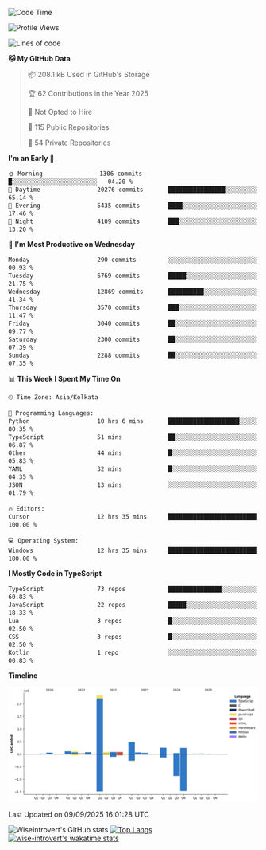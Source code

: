 <!--START_SECTION:waka-->
![Code Time](http://img.shields.io/badge/Code%20Time-2%2C497%20hrs%2013%20mins-blue)

![Profile Views](http://img.shields.io/badge/Profile%20Views-7-blue)

![Lines of code](https://img.shields.io/badge/From%20Hello%20World%20I%27ve%20Written-4.1%20million%20lines%20of%20code-blue)

**🐱 My GitHub Data** 

> 📦 208.1 kB Used in GitHub's Storage 
 > 
> 🏆 62 Contributions in the Year 2025
 > 
> 🚫 Not Opted to Hire
 > 
> 📜 115 Public Repositories 
 > 
> 🔑 54 Private Repositories 
 > 
**I'm an Early 🐤** 

```text
🌞 Morning                1306 commits        █░░░░░░░░░░░░░░░░░░░░░░░░   04.20 % 
🌆 Daytime                20276 commits       ████████████████░░░░░░░░░   65.14 % 
🌃 Evening                5435 commits        ████░░░░░░░░░░░░░░░░░░░░░   17.46 % 
🌙 Night                  4109 commits        ███░░░░░░░░░░░░░░░░░░░░░░   13.20 % 
```
📅 **I'm Most Productive on Wednesday** 

```text
Monday                   290 commits         ░░░░░░░░░░░░░░░░░░░░░░░░░   00.93 % 
Tuesday                  6769 commits        █████░░░░░░░░░░░░░░░░░░░░   21.75 % 
Wednesday                12869 commits       ██████████░░░░░░░░░░░░░░░   41.34 % 
Thursday                 3570 commits        ███░░░░░░░░░░░░░░░░░░░░░░   11.47 % 
Friday                   3040 commits        ██░░░░░░░░░░░░░░░░░░░░░░░   09.77 % 
Saturday                 2300 commits        ██░░░░░░░░░░░░░░░░░░░░░░░   07.39 % 
Sunday                   2288 commits        ██░░░░░░░░░░░░░░░░░░░░░░░   07.35 % 
```


📊 **This Week I Spent My Time On** 

```text
🕑︎ Time Zone: Asia/Kolkata

💬 Programming Languages: 
Python                   10 hrs 6 mins       ████████████████████░░░░░   80.35 % 
TypeScript               51 mins             ██░░░░░░░░░░░░░░░░░░░░░░░   06.87 % 
Other                    44 mins             █░░░░░░░░░░░░░░░░░░░░░░░░   05.83 % 
YAML                     32 mins             █░░░░░░░░░░░░░░░░░░░░░░░░   04.35 % 
JSON                     13 mins             ░░░░░░░░░░░░░░░░░░░░░░░░░   01.79 % 

🔥 Editors: 
Cursor                   12 hrs 35 mins      █████████████████████████   100.00 % 

💻 Operating System: 
Windows                  12 hrs 35 mins      █████████████████████████   100.00 % 
```

**I Mostly Code in TypeScript** 

```text
TypeScript               73 repos            ███████████████░░░░░░░░░░   60.83 % 
JavaScript               22 repos            █████░░░░░░░░░░░░░░░░░░░░   18.33 % 
Lua                      3 repos             █░░░░░░░░░░░░░░░░░░░░░░░░   02.50 % 
CSS                      3 repos             █░░░░░░░░░░░░░░░░░░░░░░░░   02.50 % 
Kotlin                   1 repo              ░░░░░░░░░░░░░░░░░░░░░░░░░   00.83 % 
```



**Timeline**

![Lines of Code chart](https://raw.githubusercontent.com/wise-introvert/wise-introvert/master/assets/bar_graph.png)


 Last Updated on 09/09/2025 16:01:28 UTC
<!--END_SECTION:waka-->

![WiseIntrovert's GitHub stats](https://github-readme-stats.vercel.app/api?username=wise-introvert&count_private=true&show_icons=true)
[![Top Langs](https://github-readme-stats.vercel.app/api/top-langs/?username=wise-introvert&langs_count=10)](https://github.com/anuraghazra/github-readme-stats)
[![wise-introvert's wakatime stats](https://github-readme-stats.vercel.app/api/wakatime?username=wiseintrovert)](https://github.com/anuraghazra/github-readme-stats)
